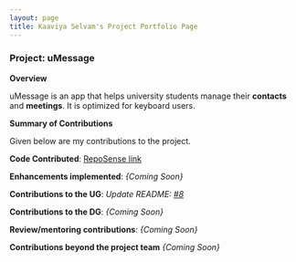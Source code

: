 ```yaml
---
layout: page
title: Kaaviya Selvam's Project Portfolio Page
---
```


### Project: uMessage

**Overview**

uMessage is an app that helps university students manage their **contacts** and **meetings**.
It is optimized for keyboard users.

**Summary of Contributions**

Given below are my contributions to the project.

**Code Contributed**: [RepoSense link](https://nus-cs2103-ay2122s2.github.io/tp-dashboard/?search=kavxya&sort=groupTitle&sortWithin=title&timeframe=commit&mergegroup=&groupSelect=groupByRepos&breakdown=true&checkedFileTypes=docs~functional-code~test-code~other&since=2022-02-18
)

**Enhancements implemented**:
*{Coming Soon}*

**Contributions to the UG**:
*Update README: [#8](https://github.com/AY2122S2-CS2103-W16-2/tp/issues/8)*

**Contributions to the DG**:
*{Coming Soon}*


**Review/mentoring contributions**:
*{Coming Soon}*

**Contributions beyond the project team**
*{Coming Soon}*
